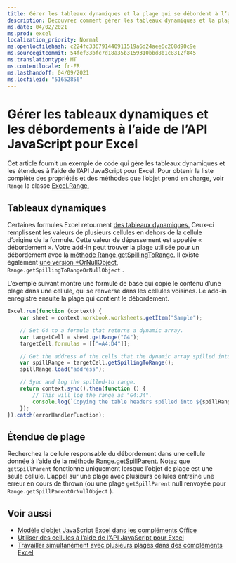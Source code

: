 ```yaml
---
title: Gérer les tableaux dynamiques et la plage qui se débordent à l’aide de l’API JavaScript pour Excel
description: Découvrez comment gérer les tableaux dynamiques et la plage qui se débordent avec l’API JavaScript pour Excel.
ms.date: 04/02/2021
ms.prod: excel
localization_priority: Normal
ms.openlocfilehash: c224fc336791440911519a6d24aee6c208d90c9e
ms.sourcegitcommit: 54fef33bfc7d18a35b3159310bbd8b1c8312f845
ms.translationtype: MT
ms.contentlocale: fr-FR
ms.lasthandoff: 04/09/2021
ms.locfileid: "51652856"
---
```

# <a name="handle-dynamic-arrays-and-spilling-using-the-excel-javascript-api"></a>Gérer les tableaux dynamiques et les débordements à l’aide de l’API JavaScript pour Excel

Cet article fournit un exemple de code qui gère les tableaux dynamiques et les étendues à l’aide de l’API JavaScript pour Excel. Pour obtenir la liste complète des propriétés et des méthodes que l’objet prend en charge, voir `Range` la classe [Excel.Range.](/javascript/api/excel/excel.range)

## <a name="dynamic-arrays"></a>Tableaux dynamiques

Certaines formules Excel retournent [des tableaux dynamiques.](https://support.microsoft.com/office/dynamic-array-formulas-and-spilled-array-behavior-205c6b06-03ba-4151-89a1-87a7eb36e531) Ceux-ci remplissent les valeurs de plusieurs cellules en dehors de la cellule d’origine de la formule. Cette valeur de dépassement est appelée « débordement ». Votre add-in peut trouver la plage utilisée pour un débordement avec la [méthode Range.getSpillingToRange.](/javascript/api/excel/excel.range#getspillingtorange--) Il existe également [une version *OrNullObject](..//develop/application-specific-api-model.md#ornullobject-methods-and-properties), `Range.getSpillingToRangeOrNullObject` .

L’exemple suivant montre une formule de base qui copie le contenu d’une plage dans une cellule, qui se renverse dans les cellules voisines. Le add-in enregistre ensuite la plage qui contient le débordement.

```js
Excel.run(function (context) {
    var sheet = context.workbook.worksheets.getItem("Sample");

    // Set G4 to a formula that returns a dynamic array.
    var targetCell = sheet.getRange("G4");
    targetCell.formulas = [["=A4:D4"]];

    // Get the address of the cells that the dynamic array spilled into.
    var spillRange = targetCell.getSpillingToRange();
    spillRange.load("address");

    // Sync and log the spilled-to range.
    return context.sync().then(function () {
        // This will log the range as "G4:J4".
        console.log(`Copying the table headers spilled into ${spillRange.address}.`);
    });
}).catch(errorHandlerFunction);
```

## <a name="range-spilling"></a>Étendue de plage

Recherchez la cellule responsable du débordement dans une cellule donnée à l’aide de la [méthode Range.getSpillParent.](/javascript/api/excel/excel.range#getspillparent--) Notez que `getSpillParent` fonctionne uniquement lorsque l’objet de plage est une seule cellule. L’appel sur une plage avec plusieurs cellules entraîne une erreur en cours de thrown (ou une plage `getSpillParent` null renvoyée pour `Range.getSpillParentOrNullObject` ).

## <a name="see-also"></a>Voir aussi

- [Modèle d’objet JavaScript Excel dans les compléments Office](excel-add-ins-core-concepts.md)
- [Utiliser des cellules à l’aide de l’API JavaScript pour Excel](excel-add-ins-cells.md)
- [Travailler simultanément avec plusieurs plages dans des compléments Excel](excel-add-ins-multiple-ranges.md)
